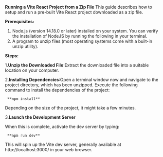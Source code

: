 **Running a Vite React Project from a Zip File**
This guide describes how to setup and run a pre-built Vite React project downloaded as a zip file.

**Prerequisites:**
1. Node.js (version 14.18.0 or later) installed on your system. You can verify the installation of NodeJS by running the following in your terminal.
2. A program to unzip files (most operating systems come with a built-in unzip utility).

**Steps:**

1.**Unzip the Downloaded File**:Extract the downloaded file into a suitable location on your computer.

2.**Installing Dependencies**:Open a terminal window now and navigate to the project directory, which has been unzipped.
Execute the following command to install the dependencies of the project:
    
     **npm install**

Depending on the size of the project, it might take a few minutes.

3.**Launch the Development Server**

When this is complete, activate the dev server by typing: 

     **npm run dev**

This will spin up the Vite dev server, generally available at http://localhost:3000/ in your web browser.
